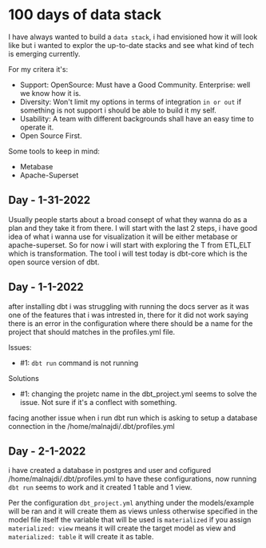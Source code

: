 # 100 days of data stack

I have always wanted to build a `data stack`, i had envisioned how it will look like but i wanted to explor the up-to-date stacks and 
see what kind of tech is emerging currently.

For my critera it's:

- Support: OpenSource: Must have a Good Community. Enterprise: well we know how it is.
- Diversity: Won't limit my options in terms of integration `in or out` if something is not support i should be able to build it my self.
- Usability: A team with different backgrounds shall have an easy time to operate it.
- Open Source First.

Some tools to keep in mind:

- Metabase
- Apache-Superset


## Day - 1-31-2022
Usually people starts about a broad consept of what they wanna do as a plan and they take it from there. I will start with the last 2 steps, 
i have good idea of what i wanna use for visualization it will be either metabase or apache-superset. So for now i will start with exploring 
the T from ETL,ELT which is transformation. The tool i will test today is dbt-core which is the open source version of dbt.


## Day - 1-1-2022
after installing dbt i was struggling with running the docs server as it was one of
the features that i was intrested in, there for it did not work saying there is an error
in the configuration where there should be a name for the project that should matches in the profiles.yml file.

Issues:
- #1: `dbt run` command is not running 

Solutions
- #1: changing the projetc name in the dbt_project.yml seems to solve the issue. Not sure if it's a conflect with something.

facing another issue when i run dbt run which is asking to setup a database connection in the /home/malnajdi/.dbt/profiles.yml


## Day - 2-1-2022
i have created a database in postgres and user and cofigured /home/malnajdi/.dbt/profiles.yml to have these configurations, now running `dbt run` seems to work and 
it created 1 table and 1 view.

Per the configuration `dbt_project.yml` anything under the models/example will be ran and it will create them as views unless otherwise specified in the model file itself
the variable that will be used is `materialized` if you assign `materialized: view` means it will create the target model as view and `materialized: table` it will create it as table.

